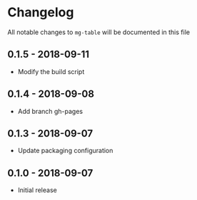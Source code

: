 # Changelog

All notable changes to `mg-table` will be documented in this file

## 0.1.5 - 2018-09-11
- Modify the build script

## 0.1.4 - 2018-09-08
- Add branch gh-pages

## 0.1.3 - 2018-09-07
- Update packaging configuration

## 0.1.0 - 2018-09-07
- Initial release
